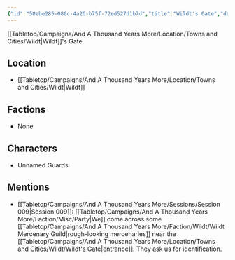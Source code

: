 ```yaml
---
{"id":"58ebe285-086c-4a26-b75f-72ed527d1b7d","title":"Wildt's Gate","description":"Wildt's Gate.","isCurrentLocation":false,"publish":true,"date_created":"Sunday, July 2nd 2023, 2:01:54 pm","date_modified":"Friday, April 26th 2024, 11:23:03 pm","editing_lock":false,"live_preview":true,"cssclasses":["mado-heading"],"PassFrontmatter":true}
---
```



[[Tabletop/Campaigns/And A Thousand Years More/Location/Towns and Cities/Wildt\|Wildt]]'s Gate.

## Location

- [[Tabletop/Campaigns/And A Thousand Years More/Location/Towns and Cities/Wildt\|Wildt]]

## Factions

- None

## Characters

- Unnamed Guards

## Mentions

- [[Tabletop/Campaigns/And A Thousand Years More/Sessions/Session 009\|Session 009]]: [[Tabletop/Campaigns/And A Thousand Years More/Faction/Misc/Party\|We]] come across some [[Tabletop/Campaigns/And A Thousand Years More/Faction/Wildt/Wildt Mercenary Guild\|rough-looking mercenaries]] near the [[Tabletop/Campaigns/And A Thousand Years More/Location/Towns and Cities/Wildt/Wildt's Gate\|entrance]]. They ask us for identification.


